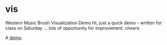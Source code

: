 # vis
Western Music Brush Visualization Demo
Hi, just a quick demo - written for class on Saturday ... lots of opportunity for improvement.  cheers

A <a href="https://bix.digital/infovis/musicdemo/index.html" target="new">demo</a>.
